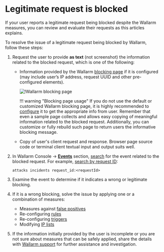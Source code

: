 # Legitimate request is blocked

If your user reports a legitimate request being blocked despite the Wallarm measures, you can review and evaluate their requests as this articles explains.

To resolve the issue of a legitimate request being blocked by Wallarm, follow these steps:

1. Request the user to provide **as text** (not screenshot) the information related to the blocked request, which is one of the following:

    * Information provided by the Wallarm [blocking page](../admin-en/configuration-guides/configure-block-page-and-code.md#customizing-sample-blocking-page) if it is configured (may include user’s IP address, request UUID and other pre-configured elements).

        ![!Wallarm blocking page](../images/configuration-guides/blocking-page-provided-by-wallarm-36.png)

        !!! warning "Blocking page usage"
            If you do not use the default or customized Wallarm blocking page, it is highly recommended to [configure](../admin-en/configuration-guides/configure-block-page-and-code.md#customizing-sample-blocking-page) it to get the appropriate info from user. Remember that even a sample page collects and allows easy copying of meaningful information related to the blocked request. Additionally, you can customize or fully rebuild such page to return users the informative blocking message.
    
    * Copy of user's client request and response. Browser page source code or terminal client textual input and output suits well.

1. In Wallarm Console → [**Events**](../user-guides/events/check-attack.md) section, [search](../user-guides/search-and-filters/use-search.md) for the event related to the blocked request. For example, [search by request ID](../user-guides/search-and-filters/use-search.md#search-by-request-identifier):

    ```
    attacks incidents request_id:<requestId>
    ```

1. Examine the event to determine if it indicates a wrong or legitimate blocking.
1. If it is a wrong blocking, solve the issue by applying one or a combination of measures: 

    * Measures against [false positives](../user-guides/events/false-attack.md)
    * Re-configuring [rules](../user-guides/rules/intro.md)
    * Re-configuring [triggers](../user-guides/triggers/triggers.md)
    * Modifying [IP lists](../user-guides/ip-lists/overview.md)

1. If the information initially provided by the user is incomplete or you are not sure about measures that can be safely applied, share the details with [Wallarm support](mailto:support@wallarm.com) for further assistance and investigation.
